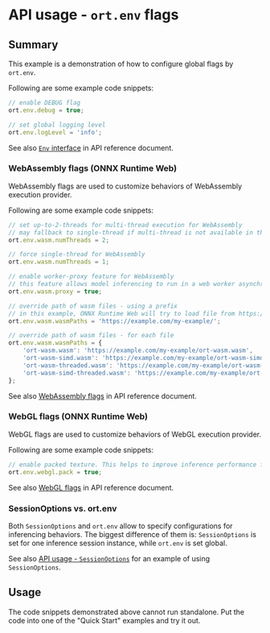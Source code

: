 # API usage - `ort.env` flags

## Summary

This example is a demonstration of how to configure global flags by `ort.env`.

Following are some example code snippets:

```js
// enable DEBUG flag
ort.env.debug = true;

// set global logging level
ort.env.logLevel = 'info';
```

See also [`Env` interface](https://onnxruntime.ai/docs/api/js/interfaces/Env.html) in API reference document.

### WebAssembly flags (ONNX Runtime Web)

WebAssembly flags are used to customize behaviors of WebAssembly execution provider.

Following are some example code snippets:

```js
// set up-to-2-threads for multi-thread execution for WebAssembly
// may fallback to single-thread if multi-thread is not available in the current browser
ort.env.wasm.numThreads = 2;

// force single-thread for WebAssembly
ort.env.wasm.numThreads = 1;

// enable worker-proxy feature for WebAssembly
// this feature allows model inferencing to run in a web worker asynchronously.
ort.env.wasm.proxy = true;

// override path of wasm files - using a prefix
// in this example, ONNX Runtime Web will try to load file from https://example.com/my-example/ort-wasm*.wasm 
ort.env.wasm.wasmPaths = 'https://example.com/my-example/';

// override path of wasm files - for each file
ort.env.wasm.wasmPaths = {
    'ort-wasm.wasm': 'https://example.com/my-example/ort-wasm.wasm',
    'ort-wasm-simd.wasm': 'https://example.com/my-example/ort-wasm-simd.wasm',
    'ort-wasm-threaded.wasm': 'https://example.com/my-example/ort-wasm-threaded.wasm',
    'ort-wasm-simd-threaded.wasm': 'https://example.com/my-example/ort-wasm-simd-threaded.wasm'
};
```

See also [WebAssembly flags](https://onnxruntime.ai/docs/api/js/interfaces/Env.WebAssemblyFlags.html) in API reference document.

### WebGL flags (ONNX Runtime Web)

WebGL flags are used to customize behaviors of WebGL execution provider.

Following are some example code snippets:

```js
// enable packed texture. This helps to improve inference performance for some models
ort.env.webgl.pack = true;
```

See also [WebGL flags](https://onnxruntime.ai/docs/api/js/interfaces/Env.WebGLFlags.html) in API reference document.

### SessionOptions vs. ort.env

Both `SessionOptions` and `ort.env` allow to specify configurations for inferencing behaviors. The biggest difference of them is: `SessionOptions` is set for one inference session instance, while `ort.env` is set global.

See also [API usage - `SessionOptions`](../api-usage_session-options) for an example of using `SessionOptions`.

## Usage

The code snippets demonstrated above cannot run standalone. Put the code into one of the "Quick Start" examples and try it out.
